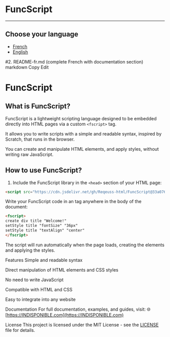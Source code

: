 # FuncScript

---

## Choose your language

- [French](README-FR.md)
- [English](README-EN.md)

#2. README-fr.md (complete French with documentation section)
markdown
Copy
Edit
# FuncScript

## What is FuncScript?

FuncScript is a lightweight scripting language designed to be embedded directly into HTML pages via a custom `<fscript>` tag.

It allows you to write scripts with a simple and readable syntax, inspired by Scratch, that runs in the browser.

You can create and manipulate HTML elements, and apply styles, without writing raw JavaScript.

## How to use FuncScript?

1. Include the FuncScript library in the `<head>` section of your HTML page:

```html
<script src="https://cdn.jsdelivr.net/gh/Reqeuss-html/FuncScript@33a076b84320efd485f6a52b72680edd5a48b131/javascript/funcscript/release/funcscript-v0.1.js"></script>
```

Write your FuncScript code in an <fscript> tag anywhere in the body of the document:

```html
<fscript>
create div title "Welcome!"
setStyle title "fontSize" "36px"
setStyle title "textAlign" "center"
</fscript>
```

The script will run automatically when the page loads, creating the elements and applying the styles.

Features
Simple and readable syntax

Direct manipulation of HTML elements and CSS styles

No need to write JavaScript

Compatible with HTML and CSS

Easy to integrate into any website

Documentation
For full documentation, examples, and guides, visit:
🌐 [https://INDISPONIBLE.com](https://INDISPONIBLE.com)

License
This project is licensed under the MIT License - see the [LICENSE](LICENSE.md) file for details.
